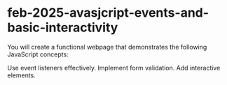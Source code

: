 # feb-2025-avasjcript-events-and-basic-interactivity

You will create a functional webpage that demonstrates the following JavaScript concepts:

Use event listeners effectively.
Implement form validation.
Add interactive elements.
